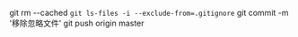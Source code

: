 git rm --cached `git ls-files -i --exclude-from=.gitignore` 
git commit -m '移除忽略文件' 
git push origin master

